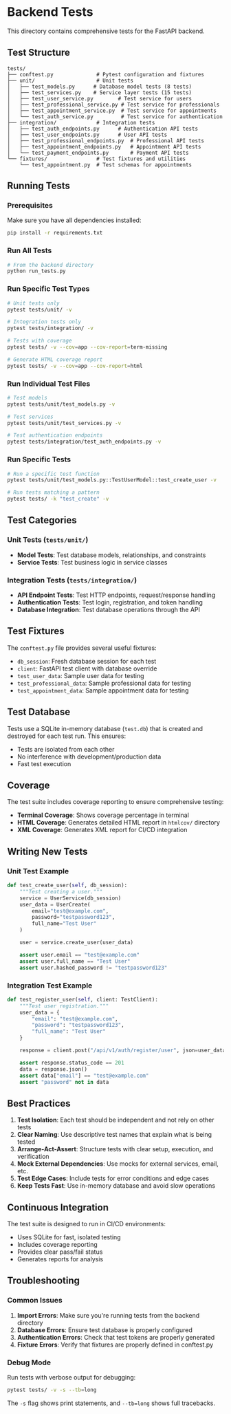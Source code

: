 # Backend Tests

This directory contains comprehensive tests for the FastAPI backend.

## Test Structure

```
tests/
├── conftest.py              # Pytest configuration and fixtures
├── unit/                    # Unit tests
│   ├── test_models.py      # Database model tests (8 tests)
│   ├── test_services.py    # Service layer tests (15 tests)
│   ├── test_user_service.py        # Test service for users
│   ├── test_professional_service.py # Test service for professionals
│   ├── test_appointment_service.py  # Test service for appointments
│   └── test_auth_service.py         # Test service for authentication
├── integration/             # Integration tests
│   ├── test_auth_endpoints.py      # Authentication API tests
│   ├── test_user_endpoints.py      # User API tests
│   ├── test_professional_endpoints.py  # Professional API tests
│   ├── test_appointment_endpoints.py   # Appointment API tests
│   └── test_payment_endpoints.py       # Payment API tests
└── fixtures/                # Test fixtures and utilities
    └── test_appointment.py  # Test schemas for appointments
```

## Running Tests

### Prerequisites

Make sure you have all dependencies installed:

```bash
pip install -r requirements.txt
```

### Run All Tests

```bash
# From the backend directory
python run_tests.py
```

### Run Specific Test Types

```bash
# Unit tests only
pytest tests/unit/ -v

# Integration tests only
pytest tests/integration/ -v

# Tests with coverage
pytest tests/ -v --cov=app --cov-report=term-missing

# Generate HTML coverage report
pytest tests/ -v --cov=app --cov-report=html
```

### Run Individual Test Files

```bash
# Test models
pytest tests/unit/test_models.py -v

# Test services
pytest tests/unit/test_services.py -v

# Test authentication endpoints
pytest tests/integration/test_auth_endpoints.py -v
```

### Run Specific Tests

```bash
# Run a specific test function
pytest tests/unit/test_models.py::TestUserModel::test_create_user -v

# Run tests matching a pattern
pytest tests/ -k "test_create" -v
```

## Test Categories

### Unit Tests (`tests/unit/`)

- **Model Tests**: Test database models, relationships, and constraints
- **Service Tests**: Test business logic in service classes

### Integration Tests (`tests/integration/`)

- **API Endpoint Tests**: Test HTTP endpoints, request/response handling
- **Authentication Tests**: Test login, registration, and token handling
- **Database Integration**: Test database operations through the API

## Test Fixtures

The `conftest.py` file provides several useful fixtures:

- `db_session`: Fresh database session for each test
- `client`: FastAPI test client with database override
- `test_user_data`: Sample user data for testing
- `test_professional_data`: Sample professional data for testing
- `test_appointment_data`: Sample appointment data for testing

## Test Database

Tests use a SQLite in-memory database (`test.db`) that is created and destroyed for each test run. This ensures:

- Tests are isolated from each other
- No interference with development/production data
- Fast test execution

## Coverage

The test suite includes coverage reporting to ensure comprehensive testing:

- **Terminal Coverage**: Shows coverage percentage in terminal
- **HTML Coverage**: Generates detailed HTML report in `htmlcov/` directory
- **XML Coverage**: Generates XML report for CI/CD integration

## Writing New Tests

### Unit Test Example

```python
def test_create_user(self, db_session):
    """Test creating a user."""
    service = UserService(db_session)
    user_data = UserCreate(
        email="test@example.com",
        password="testpassword123",
        full_name="Test User"
    )

    user = service.create_user(user_data)

    assert user.email == "test@example.com"
    assert user.full_name == "Test User"
    assert user.hashed_password != "testpassword123"
```

### Integration Test Example

```python
def test_register_user(self, client: TestClient):
    """Test user registration."""
    user_data = {
        "email": "test@example.com",
        "password": "testpassword123",
        "full_name": "Test User"
    }

    response = client.post("/api/v1/auth/register/user", json=user_data)

    assert response.status_code == 201
    data = response.json()
    assert data["email"] == "test@example.com"
    assert "password" not in data
```

## Best Practices

1. **Test Isolation**: Each test should be independent and not rely on other tests
2. **Clear Naming**: Use descriptive test names that explain what is being tested
3. **Arrange-Act-Assert**: Structure tests with clear setup, execution, and verification
4. **Mock External Dependencies**: Use mocks for external services, email, etc.
5. **Test Edge Cases**: Include tests for error conditions and edge cases
6. **Keep Tests Fast**: Use in-memory database and avoid slow operations

## Continuous Integration

The test suite is designed to run in CI/CD environments:

- Uses SQLite for fast, isolated testing
- Includes coverage reporting
- Provides clear pass/fail status
- Generates reports for analysis

## Troubleshooting

### Common Issues

1. **Import Errors**: Make sure you're running tests from the backend directory
2. **Database Errors**: Ensure test database is properly configured
3. **Authentication Errors**: Check that test tokens are properly generated
4. **Fixture Errors**: Verify that fixtures are properly defined in conftest.py

### Debug Mode

Run tests with verbose output for debugging:

```bash
pytest tests/ -v -s --tb=long
```

The `-s` flag shows print statements, and `--tb=long` shows full tracebacks.
